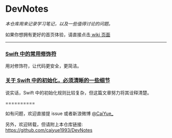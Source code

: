 # DevNotes

*本仓库用来记录学习笔记，以及一些值得讨论的问题。*



如果你想拥有更好的首页体验，请直接点击[ wiki 页面](https://github.com/caiyue1993/DevNotes/wiki)

---

### [Swift 中的常用修饰符](https://github.com/caiyue1993/DevNotes/wiki/Swift-%E4%B8%AD%E7%9A%84%E5%B8%B8%E7%94%A8%E4%BF%AE%E9%A5%B0%E7%AC%A6%EF%BC%BBWIP%EF%BC%BD)
用对修饰符，让代码更安全，更简洁。

### [关于 Swift 中的初始化，必须清晰的一些细节](https://github.com/caiyue1993/DevNotes/wiki/%E5%85%B3%E4%BA%8E-Swift-%E4%B8%AD%E7%9A%84%E5%88%9D%E5%A7%8B%E5%8C%96%EF%BC%8C%E5%BF%85%E9%A1%BB%E6%B8%85%E6%99%B0%E7%9A%84%E4%B8%80%E4%BA%9B%E7%BB%86%E8%8A%82)
说实话，Swift 中的初始化规则比较复杂，但这篇文章努力将其诠释清楚。

==========

如有问题，欢迎直接提 issue 或者新浪微博 [@CaiYue_](http://weibo.com/caiyue233)

另外，欢迎转载，但请附上本仓库链接: https://github.com/caiyue1993/DevNotes 
